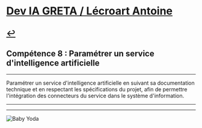 
# [Dev IA GRETA / Lécroart Antoine](https://github.com/Dev-IA-2024/antoine.lecroart)

[↩️](..)
---

## Compétence 8 : Paramétrer un service d'intelligence artificielle

---

Paramétrer un service d'intelligence artificielle en suivant sa documentation technique et en respectant les spécifications du projet, afin de permettre l'intégration des connecteurs du service dans le système d'information.

---
---
![Baby Yoda](https://images3.alphacoders.com/110/1108129.jpg)
